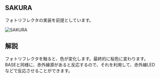 ## SAKURA

フォトリフレクタの実装を前提としています。

![SAKURA](https://user-images.githubusercontent.com/34668037/59565465-00397780-908f-11e9-9bf0-cbefdbe1b2ab.gif)

## 解説
フォトリフレクタを触ると、色が変化します。最終的に桜色に変わります。
BASEと同様に、赤外線源があると反応するので、それを利用して、赤外線LEDなどで反応させることができます。
